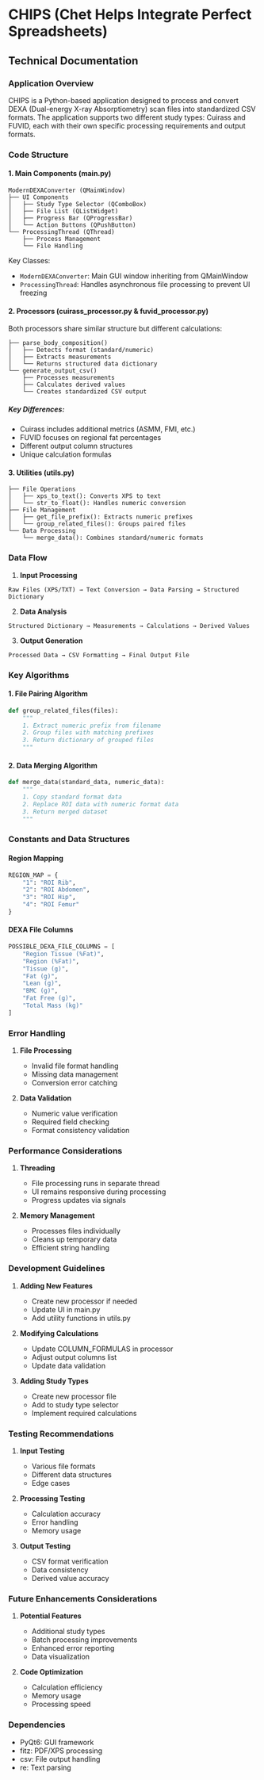 # CHIPS (Chet Helps Integrate Perfect Spreadsheets)
## Technical Documentation

### Application Overview
CHIPS is a Python-based application designed to process and convert DEXA (Dual-energy X-ray Absorptiometry) scan files into standardized CSV formats. The application supports two different study types: Cuirass and FUVID, each with their own specific processing requirements and output formats.

### Code Structure

#### 1. Main Components (main.py)
```
ModernDEXAConverter (QMainWindow)
├── UI Components
│   ├── Study Type Selector (QComboBox)
│   ├── File List (QListWidget)
│   ├── Progress Bar (QProgressBar)
│   └── Action Buttons (QPushButton)
└── ProcessingThread (QThread)
    ├── Process Management
    └── File Handling
```

Key Classes:
- `ModernDEXAConverter`: Main GUI window inheriting from QMainWindow
- `ProcessingThread`: Handles asynchronous file processing to prevent UI freezing

#### 2. Processors (cuirass_processor.py & fuvid_processor.py)

Both processors share similar structure but different calculations:

```
├── parse_body_composition()
│   ├── Detects format (standard/numeric)
│   ├── Extracts measurements
│   └── Returns structured data dictionary
└── generate_output_csv()
    ├── Processes measurements
    ├── Calculates derived values
    └── Creates standardized CSV output
```

##### Key Differences:
- Cuirass includes additional metrics (ASMM, FMI, etc.)
- FUVID focuses on regional fat percentages
- Different output column structures
- Unique calculation formulas

#### 3. Utilities (utils.py)
```
├── File Operations
│   ├── xps_to_text(): Converts XPS to text
│   └── str_to_float(): Handles numeric conversion
├── File Management
│   ├── get_file_prefix(): Extracts numeric prefixes
│   └── group_related_files(): Groups paired files
└── Data Processing
    └── merge_data(): Combines standard/numeric formats
```

### Data Flow

1. **Input Processing**
```
Raw Files (XPS/TXT) → Text Conversion → Data Parsing → Structured Dictionary
```

2. **Data Analysis**
```
Structured Dictionary → Measurements → Calculations → Derived Values
```

3. **Output Generation**
```
Processed Data → CSV Formatting → Final Output File
```

### Key Algorithms

#### 1. File Pairing Algorithm
```python
def group_related_files(files):
    """
    1. Extract numeric prefix from filename
    2. Group files with matching prefixes
    3. Return dictionary of grouped files
    """
```

#### 2. Data Merging Algorithm
```python
def merge_data(standard_data, numeric_data):
    """
    1. Copy standard format data
    2. Replace ROI data with numeric format data
    3. Return merged dataset
    """
```

### Constants and Data Structures

#### Region Mapping
```python
REGION_MAP = {
    "1": "ROI Rib",
    "2": "ROI Abdomen",
    "3": "ROI Hip",
    "4": "ROI Femur"
}
```

#### DEXA File Columns
```python
POSSIBLE_DEXA_FILE_COLUMNS = [
    "Region Tissue (%Fat)",
    "Region (%Fat)",
    "Tissue (g)",
    "Fat (g)",
    "Lean (g)",
    "BMC (g)",
    "Fat Free (g)",
    "Total Mass (kg)"
]
```

### Error Handling

1. **File Processing**
   - Invalid file format handling
   - Missing data management
   - Conversion error catching

2. **Data Validation**
   - Numeric value verification
   - Required field checking
   - Format consistency validation

### Performance Considerations

1. **Threading**
   - File processing runs in separate thread
   - UI remains responsive during processing
   - Progress updates via signals

2. **Memory Management**
   - Processes files individually
   - Cleans up temporary data
   - Efficient string handling

### Development Guidelines

1. **Adding New Features**
   - Create new processor if needed
   - Update UI in main.py
   - Add utility functions in utils.py

2. **Modifying Calculations**
   - Update COLUMN_FORMULAS in processor
   - Adjust output columns list
   - Update data validation

3. **Adding Study Types**
   - Create new processor file
   - Add to study type selector
   - Implement required calculations

### Testing Recommendations

1. **Input Testing**
   - Various file formats
   - Different data structures
   - Edge cases

2. **Processing Testing**
   - Calculation accuracy
   - Error handling
   - Memory usage

3. **Output Testing**
   - CSV format verification
   - Data consistency
   - Derived value accuracy

### Future Enhancements Considerations

1. **Potential Features**
   - Additional study types
   - Batch processing improvements
   - Enhanced error reporting
   - Data visualization

2. **Code Optimization**
   - Calculation efficiency
   - Memory usage
   - Processing speed

### Dependencies
- PyQt6: GUI framework
- fitz: PDF/XPS processing
- csv: File output handling
- re: Text parsing
